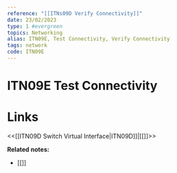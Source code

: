 ```yaml
---
reference: "[[ITNs09D Verify Connectivity]]"
date: 23/02/2023
type: 1 #evergreen
topics: Networking
alias: ITN09E, Test Connectivity, Verify Connectivity
tags: network
code: ITN09E
---
```

# ITN09E Test Connectivity


# Links
<<[[ITN09D Switch Virtual Interface|ITN09D]]|[[]]>>

**Related notes:**
- [[]] 